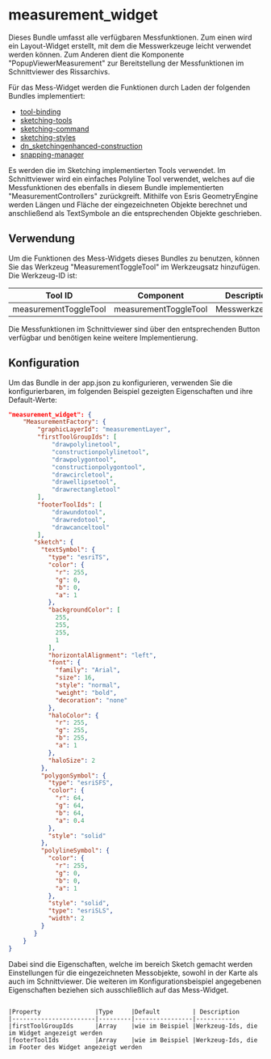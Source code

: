 # measurement_widget

Dieses Bundle umfasst alle verfügbaren Messfunktionen. Zum einen wird ein Layout-Widget erstellt, mit dem die Messwerkzeuge leicht verwendet werden können.
Zum Anderen dient die Komponente "PopupViewerMeasurement" zur Bereitstellung der Messfunktionen im Schnittviewer des Rissarchivs.

Für das Mess-Widget werden die Funktionen durch Laden der folgenden Bundles implementiert:

* [tool-binding](#bundle=tool-binding@)
* [sketching-tools](#bundle=sketching-tools@)
* [sketching-command](#bundle=sketching-command@)
* [sketching-styles](#bundle=sketching-styles@)
* [dn_sketchingenhanced-construction](#bundle=dn_sketchingenhanced-construction@)
* [snapping-manager](#bundle=snapping-manager@)

Es werden die im Sketching implementierten Tools verwendet.
Im Schnittviewer wird ein einfaches Polyline Tool verwendet, welches auf die Messfunktionen des ebenfalls in diesem Bundle implementierten "MeasurementControllers" zurückgreift.
Mithilfe von Esris GeometryEngine werden Längen und Fläche der eingezeichneten Objekte berechnet und
anschließend als TextSymbole an die entsprechenden Objekte geschrieben.

## Verwendung

Um die Funktionen des Mess-Widgets dieses Bundles zu benutzen, können Sie das Werkzeug "MeasurementToggleTool" im Werkzeugsatz hinzufügen. Die Werkzeug-ID ist:

|Tool ID                         |Component                          |Description
|--------------------------------|-----------------------------------|-----------------------
|measurementToggleTool             |measurementToggleTool                |Messwerkzeuge.

Die Messfunktionen im Schnittviewer sind über den entsprechenden Button verfügbar und benötigen keine weitere Implementierung.

## Konfiguration

Um das Bundle in der app.json zu konfigurieren, verwenden Sie die konfigurierbaren, im folgenden Beispiel gezeigten Eigenschaften und ihre Default-Werte:

```json
"measurement_widget": {
    "MeasurementFactory": {
        "graphicLayerId": "measurementLayer",
        "firstToolGroupIds": [
            "drawpolylinetool",
            "constructionpolylinetool",
            "drawpolygontool",
            "constructionpolygontool",
            "drawcircletool",
            "drawellipsetool",
            "drawrectangletool"
        ],
        "footerToolIds": [
            "drawundotool",
            "drawredotool",
            "drawcanceltool"
        ],
       "sketch": {
         "textSymbol": {
           "type": "esriTS",
           "color": {
             "r": 255,
             "g": 0,
             "b": 0,
             "a": 1
           },
           "backgroundColor": [
             255,
             255,
             255,
             1
           ],
           "horizontalAlignment": "left",
           "font": {
             "family": "Arial",
             "size": 16,
             "style": "normal",
             "weight": "bold",
             "decoration": "none"
           },
           "haloColor": {
             "r": 255,
             "g": 255,
             "b": 255,
             "a": 1
           },
           "haloSize": 2
         },
         "polygonSymbol": {
           "type": "esriSFS",
           "color": {
             "r": 64,
             "g": 64,
             "b": 64,
             "a": 0.4
           },
           "style": "solid"
         },
         "polylineSymbol": {
           "color": {
             "r": 255,
             "g": 0,
             "b": 0,
             "a": 1
           },
           "style": "solid",
           "type": "esriSLS",
           "width": 2
         }
       }
    }
}
```

Dabei sind die Eigenschaften, welche im bereich Sketch gemacht werden Einstellungen für die eingezeichneten Messobjekte, sowohl in der Karte als auch im Schnittviewer. Die weiteren im Konfigurationsbeispiel angegebenen Eigenschaften beziehen sich ausschließlich auf das Mess-Widget.

```

|Property               |Type     |Default         | Description
|-----------------------|---------|----------------|-----------
|firstToolGroupIds      |Array    |wie im Beispiel |Werkzeug-Ids, die im Widget angezeigt werden
|footerToolIds          |Array    |wie im Beispiel |Werkzeug-Ids, die im Footer des Widget angezeigt werden
